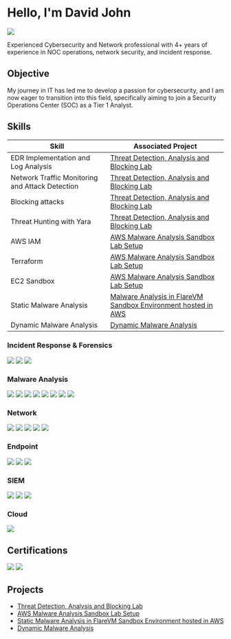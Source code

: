 # Hello, I'm David John
<a href="https://www.linkedin.com/in/davidjohn3"><img src="https://img.shields.io/badge/-LinkedIn-0072b1?&style=for-the-badge&logo=linkedin&logoColor=white" /></a>

Experienced Cybersecurity and Network professional with 4+ years of experience in NOC operations, network security, and incident response.

## Objective

My journey in IT has led me to develop a passion for cybersecurity, and I am now eager to transition into this field, specifically aiming to join a Security Operations Center (SOC) as a Tier 1 Analyst.

## Skills

| Skill                                           |     Associated Project     |
|-------------------------------------------------|----------------------------|
| EDR Implementation and Log Analysis             | <a href="https://github.com/davidjohn1235/Threat-Detection-Analysis-and-Blocking-Lab/blob/main/README.md">Threat Detection, Analysis and Blocking Lab</a>|
| Network Traffic Monitoring and Attack Detection | <a href="https://github.com/davidjohn1235/Threat-Detection-Analysis-and-Blocking-Lab/blob/main/README.md">Threat Detection, Analysis and Blocking Lab</a>|
| Blocking attacks                                | <a href="https://github.com/davidjohn1235/Threat-Detection-Analysis-and-Blocking-Lab/blob/main/README.md">Threat Detection, Analysis and Blocking Lab</a>|            
| Threat Hunting with Yara                        | <a href="https://github.com/davidjohn1235/Threat-Detection-Analysis-and-Blocking-Lab/blob/main/README.md">Threat Detection, Analysis and Blocking Lab</a>|
| AWS IAM                                         | <a href="https://github.com/davidjohn1235/AWS-Malware-Analysis-Sandbox-Lab-Setup/blob/main/README.md">AWS Malware Analysis Sandbox Lab Setup</a>|            
| Terraform                                       | <a href="https://github.com/davidjohn1235/AWS-Malware-Analysis-Sandbox-Lab-Setup/blob/main/README.md">AWS Malware Analysis Sandbox Lab Setup</a>|  
| EC2 Sandbox                                     | <a href="https://github.com/davidjohn1235/AWS-Malware-Analysis-Sandbox-Lab-Setup/blob/main/README.md">AWS Malware Analysis Sandbox Lab Setup</a>|  
| Static Malware Analysis                         | <a href="https://github.com/davidjohn1235/Malware-Analysis-in-FlareVM-Sandbox-Environment-hosted-in-AWS">Malware Analysis in FlareVM Sandbox Environment hosted in AWS</a>|  
| Dynamic Malware Analysis                        | <a href="https://github.com/davidjohn1235/Dynamic-Malware-Analysis/blob/main/README.md">Dynamic Malware Analysis</a>|  


### Incident Response & Forensics
<div>
    <img src="https://img.shields.io/badge/-Volitality-1679A7?&style=for-the-badge&logo=Volitality&logoColor=white" />
    <img src="https://img.shields.io/badge/-Autopsy-1679A7?&style=for-the-badge&logo=Autopsy&logoColor=white" />
    <img src="https://img.shields.io/badge/-FTK-1679A7?&style=for-the-badge&logo=FTK&logoColor=white" />
</div>

### Malware Analysis
<div>
    <img src="https://img.shields.io/badge/-IDA-1679A7?&style=for-the-badge&logo=IDA&logoColor=white" />
    <img src="https://img.shields.io/badge/-x64dbg-1679A7?&style=for-the-badge&logo=x64dbg&logoColor=white" />
    <img src="https://img.shields.io/badge/-Noriben-1679A7?&style=for-the-badge&logo=Noriben&logoColor=white" />
    <img src="https://img.shields.io/badge/-Ghidra-1679A7?&style=for-the-badge&logo=Ghidra&logoColor=white" />
    <img src="https://img.shields.io/badge/-Cutter-1679A7?&style=for-the-badge&logo=Cutter&logoColor=white" />
    <img src="https://img.shields.io/badge/-PeStudio-1679A7?&style=for-the-badge&logo=PeStudio&logoColor=white" />
    <img src="https://img.shields.io/badge/-Procmon-1679A7?&style=for-the-badge&logo=Procmon&logoColor=white" />
    <img src="https://img.shields.io/badge/-Sysinternal_Suite-1679A7?&style=for-the-badge&logo=Sysinternal_Suite&logoColor=white" />
</div>

### Network
<div>
    <img src="https://img.shields.io/badge/-Wireshark-1679A7?&style=for-the-badge&logo=Wireshark&logoColor=white" />
    <img src="https://img.shields.io/badge/-Suricata-EF3B2D?&style=for-the-badge&logo=Suricata&logoColor=white" />
    <img src="https://img.shields.io/badge/-Zeek-777BB4?&style=for-the-badge&logo=Zeek&logoColor=white" />
    <img src="https://img.shields.io/badge/-Snort-777BB4?&style=for-the-badge&logo=Snort&logoColor=white" />
    <img src="https://img.shields.io/badge/-TCPDump-777BB4?&style=for-the-badge&logo=TCPDump&logoColor=white" />
</div>

### Endpoint
<div>
    <img src="https://img.shields.io/badge/-Microsoft_Defender_for_Endpoint-00A4EF?&style=for-the-badge&logo=Microsoft&logoColor=white" />
    <img src="https://img.shields.io/badge/-Velociraptor-4B275F?&style=for-the-badge&logo=Velociraptor&logoColor=white" />
    <img src="https://img.shields.io/badge/-LimaCharlie-4B275F?&style=for-the-badge&logo=LimaCharlie&logoColor=white" />
</div>

### SIEM
<div>
    <img src="https://img.shields.io/badge/-Microsoft_Sentinel-0078D4?&style=for-the-badge&logo=Microsoft&logoColor=white" />
    <img src="https://img.shields.io/badge/-Splunk-000000?&style=for-the-badge&logo=Splunk&logoColor=white" />
    <img src="https://img.shields.io/badge/-Elastic-005571?&style=for-the-badge&logo=Elastic&logoColor=white" />
</div>

### Cloud
<div>
    <img src="https://img.shields.io/badge/-AWS-1679A7?&style=for-the-badge&logo=AWS&logoColor=white" />
</div>

## Certifications
<div>
<img src="https://img.shields.io/badge/-CCNA-007ACC?&style=for-the-badge&logo=Cisco&logoColor=white">
<img src="https://img.shields.io/badge/-CDSA-006400?&style=for-the-badge&logo=HTB&Color=white" />
</div>

## Projects
- <a href="https://github.com/davidjohn1235/Threat-Detection-Analysis-and-Blocking-Lab/blob/main/README.md">Threat Detection, Analysis and Blocking Lab</a>
- <a href="https://github.com/davidjohn1235/AWS-Malware-Analysis-Sandbox-Lab-Setup/blob/main/README.md">AWS Malware Analysis Sandbox Lab Setup</a>
- <a href="https://github.com/davidjohn1235/Malware-Analysis-in-FlareVM-Sandbox-Environment-hosted-in-AWS">Static Malware Analysis in FlareVM Sandbox Environment hosted in AWS</a>
- <a href="https://github.com/davidjohn1235/Dynamic-Malware-Analysis/blob/main/README.md">Dynamic Malware Analysis</a>
